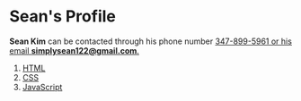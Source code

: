 <h1>Sean's Profile</h1>
<strong>Sean Kim</strong> can be contacted through his phone number <u>347-899-5961<u> or his email <strong>simplysean122@gmail.com</strong>.
<ol>
  <li><a href="html.html">HTML</a></li>
  <li><a href="css.html">CSS</a></li>
  <li><a href="js.html">JavaScript</a></li>

